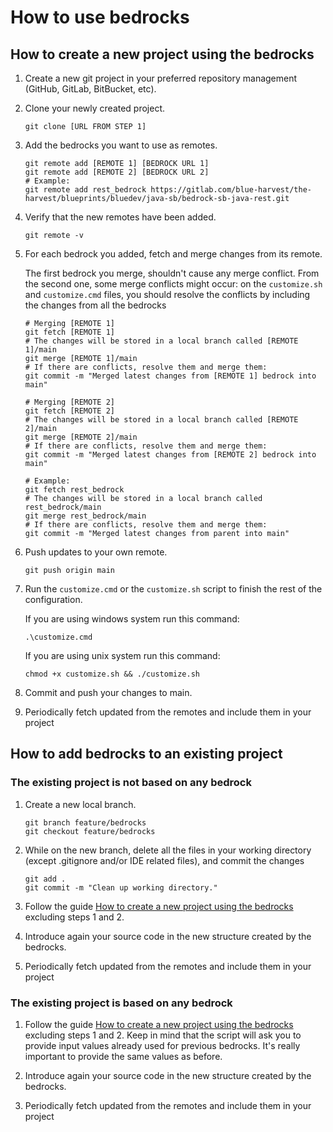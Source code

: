 # How to use bedrocks

## How to create a new project using the bedrocks

1. Create a new git project in your preferred repository management (GitHub, GitLab, BitBucket, etc).

2. Clone your newly created project.
    ```shell script
    git clone [URL FROM STEP 1]
    ```

3. Add the bedrocks you want to use as remotes.

    ```shell script
    git remote add [REMOTE 1] [BEDROCK URL 1]
    git remote add [REMOTE 2] [BEDROCK URL 2]
    # Example:
    git remote add rest_bedrock https://gitlab.com/blue-harvest/the-harvest/blueprints/bluedev/java-sb/bedrock-sb-java-rest.git
    ```

4. Verify that the new remotes have been added.

    ```shell script
    git remote -v
    ```
   
5. For each bedrock you added, fetch and merge changes from its remote. 

    The first bedrock you merge, shouldn't cause any merge conflict. 
    From the second one, some merge conflicts might occur: on the `customize.sh` and `customize.cmd` files,
    you should resolve the conflicts by including the changes from all the bedrocks

    ```shell script
    # Merging [REMOTE 1]
    git fetch [REMOTE 1]
    # The changes will be stored in a local branch called [REMOTE 1]/main
    git merge [REMOTE 1]/main
    # If there are conflicts, resolve them and merge them:
    git commit -m "Merged latest changes from [REMOTE 1] bedrock into main"
    
    # Merging [REMOTE 2]
    git fetch [REMOTE 2]
    # The changes will be stored in a local branch called [REMOTE 2]/main
    git merge [REMOTE 2]/main
    # If there are conflicts, resolve them and merge them:
    git commit -m "Merged latest changes from [REMOTE 2] bedrock into main"
    
    # Example:
    git fetch rest_bedrock
    # The changes will be stored in a local branch called rest_bedrock/main
    git merge rest_bedrock/main
    # If there are conflicts, resolve them and merge them:
    git commit -m "Merged latest changes from parent into main"
    ```
   
6. Push updates to your own remote.
    ```shell script
    git push origin main
    ```
   
7. Run the `customize.cmd` or the `customize.sh` script to finish the rest of the configuration.

   If you are using windows system run this command:

   ```shell script
   .\customize.cmd
    ```
   If you are using unix system run this command:

   ```shell script
   chmod +x customize.sh && ./customize.sh 
   ```

8. Commit and push your changes to main.

9. Periodically fetch updated from the remotes and include them in your project

## How to add bedrocks to an existing project

### The existing project is not based on any bedrock

1. Create a new local branch.
    ```shell script
    git branch feature/bedrocks
    git checkout feature/bedrocks
    ```

2. While on the new branch, delete all the files in your working directory (except .gitignore and/or IDE related files), and commit the changes
    ```shell script
    git add .
    git commit -m "Clean up working directory."
    ```

3. Follow the guide [How to create a new project using the bedrocks](#how-to-create-a-new-project-using-the-bedrocks) excluding steps 1 and 2.

4. Introduce again your source code in the new structure created by the bedrocks.

5. Periodically fetch updated from the remotes and include them in your project

### The existing project is based on any bedrock

1. Follow the guide [How to create a new project using the bedrocks](#how-to-create-a-new-project-using-the-bedrocks) excluding steps 1 and 2. 
Keep in mind that the script will ask you to provide input values already used for previous bedrocks.
It's really important to provide the same values as before.

2. Introduce again your source code in the new structure created by the bedrocks.

3. Periodically fetch updated from the remotes and include them in your project
